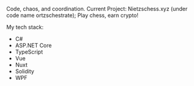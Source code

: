 Code, chaos, and coordination.
Current Project: Nietzschess.xyz (under code name ortzschestrate); Play chess, earn crypto!

My tech stack:
 - C#
 - ASP.NET Core
 - TypeScript
 - Vue
 - Nuxt
 - Solidity
 - WPF
